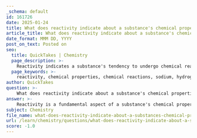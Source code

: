 ```yaml
---
_schema: default
id: 161726
date: 2025-01-24
title: What does reactivity indicate about a substance's chemical properties?
article_title: What does reactivity indicate about a substance's chemical properties?
date_format: MMM DD, YYYY
post_on_text: Posted on
seo:
  title: QuickTakes | Chemistry
  page_description: >-
    Reactivity indicates a substance's tendency to undergo chemical reactions, highlighting its interactions, transformations, and the resultant chemical properties. It plays a crucial role in understanding how substances behave under various conditions.
  page_keywords: >-
    reactivity, chemical properties, chemical reactions, sodium, hydrogen, oxygen, water, chemical changes, physical properties, organic compounds
author: QuickTakes
question: >-
    What does reactivity indicate about a substance's chemical properties?
answer: >-
    Reactivity is a fundamental aspect of a substance's chemical properties, indicating its tendency to undergo chemical reactions with other substances. This characteristic is crucial for understanding how substances interact and transform during chemical processes.\n\n1. **Definition of Reactivity**: Reactivity refers to the ability of a substance to participate in chemical reactions. Highly reactive substances can easily form new compounds, while inert substances exhibit little to no reactivity. For example, sodium (Na) is highly reactive with water, leading to the formation of sodium hydroxide (NaOH) and hydrogen gas (H2) as shown in the reaction:\n\n   $$\n   2 \text{Na}(s) + 2 \text{H}_2\text{O}(l) \rightarrow 2 \text{NaOH}(aq) + \text{H}_2(g)\n   $$\n\n2. **Chemical Properties**: Reactivity is a key component of a substance's chemical properties, which are characteristics that become evident during a chemical reaction. These properties describe how a substance interacts with other chemicals, leading to the formation of new substances. For instance, the reactivity of oxygen gas (O2) is demonstrated in its reaction with hydrogen gas (H2) to form water (H2O):\n\n   $$\n   2 \text{H}_2(g) + \text{O}_2(g) \rightarrow 2 \text{H}_2\text{O}(l)\n   $$\n\n3. **Influence on Physical Properties**: The reactivity of a substance can also influence its physical properties. For example, highly reactive functional groups in organic compounds may lead to changes in solubility, boiling points, and melting points due to their tendency to engage in chemical reactions.\n\n4. **Chemical Changes**: Reactivity is often associated with chemical changes, where new substances are formed. Common examples of chemical changes include burning, cooking, rusting, and rotting, all of which result in the creation of new substances.\n\nIn summary, reactivity is a critical indicator of a substance's chemical properties, influencing both its behavior in chemical reactions and its interactions with other materials. Understanding reactivity helps predict how substances will behave under various conditions, which is essential in fields such as chemistry, materials science, and engineering.
subject: Chemistry
file_name: what-does-reactivity-indicate-about-a-substances-chemical-properties.md
url: /learn/chemistry/questions/what-does-reactivity-indicate-about-a-substances-chemical-properties
score: -1.0
---
```


&nbsp;